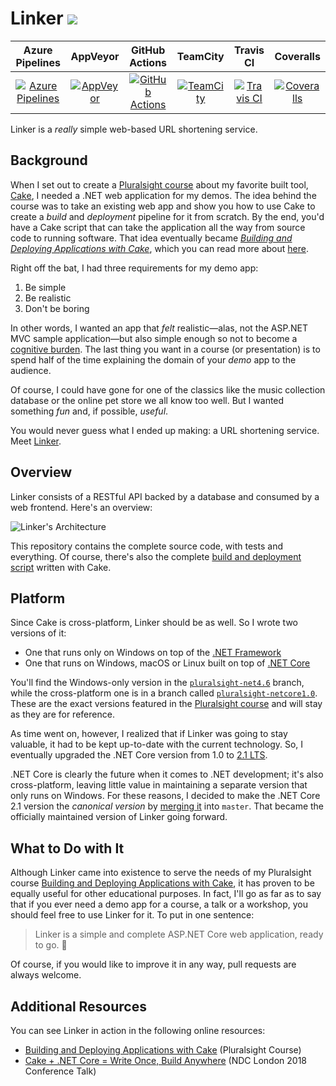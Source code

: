 # Linker ![](https://github.com/ecampidoglio/Linker/blob/master/Icon.png)

|  Azure Pipelines | AppVeyor | GitHub Actions | TeamCity | Travis CI | Coveralls |
|  :-------------: | :------: | :------------: | :------: | :-------: | :-------: |
| [![Azure Pipelines](https://img.shields.io/azure-devops/build/megakemp/24a2406e-4c2e-40a4-a766-7ad55e45178f/3.svg)](https://megakemp.visualstudio.com/Linker/_build/latest?definitionId=3&branchName=master) | [![AppVeyor](https://img.shields.io/appveyor/ci/ecampidoglio/linker.svg)](https://ci.appveyor.com/project/ecampidoglio/linker) | [![GitHub Actions](https://github.com/ecampidoglio/Linker/workflows/Build/badge.svg)](https://github.com/ecampidoglio/Linker/actions?workflow=Build) | [![TeamCity](https://img.shields.io/teamcity/http/delivery-megakemp.northeurope.cloudapp.azure.com:8080/s/Linker_Build_master.svg)](http://delivery-megakemp.northeurope.cloudapp.azure.com:8080/viewType.html?buildTypeId=Linker_Build_master&guest=1) | [![Travis CI](https://img.shields.io/travis/ecampidoglio/Linker.svg)](https://travis-ci.org/ecampidoglio/Linker) | [![Coveralls](https://coveralls.io/repos/github/ecampidoglio/Linker/badge.svg?branch=master)](https://coveralls.io/github/ecampidoglio/Linker?branch=master) |

Linker is a _really_ simple web-based URL shortening service.

## Background
When I set out to create a [Pluralsight course](http://bit.ly/ps-cake) about my favorite built tool, [Cake](https://cakebuild.net), I needed a .NET web application for my demos. The idea behind the course was to take an existing web app and show you how to use Cake to create a *build* and *deployment* pipeline for it from scratch. By the end, you'd have a Cake script that can take the application all the way from source code to running software. That idea eventually became [*Building and Deploying Applications with Cake*](http://bit.ly/ps-cake), which you can read more about [here](https://megakemp.com/2017/10/20/cake-at-pluralsight/).

Right off the bat, I had three requirements for my demo app:

1. Be simple
2. Be realistic
3. Don't be boring

In other words, I wanted an app that *felt* realistic—alas, not the ASP.NET MVC sample application—but also simple enough so not to become a [cognitive burden](https://en.wikipedia.org/wiki/Cognitive_load). The last thing you want in a course (or presentation) is to spend half of the time explaining the domain of your *demo* app to the audience.

Of course, I could have gone for one of the classics like the music collection database or the online pet store we all know too well. But I wanted something *fun* and, if possible, *useful*.

You would never guess what I ended up making: a URL shortening service. Meet [Linker](http://lnker.net).

## Overview

Linker consists of a RESTful API backed by a database and consumed by a web frontend. Here's an overview:

![Linker's Architecture](https://megakemp.com/assets/cake-at-pluralsight/demo-application.png)

This repository contains the complete source code, with tests and everything. Of course, there's also the complete [build and deployment script](https://github.com/ecampidoglio/Linker/blob/53dfd94147e6ea9f408190901eeefb6332cc57b2/build.cake) written with Cake.

## Platform

Since Cake is cross-platform, Linker should be as well. So I wrote two versions of it:

* One that runs only on Windows on top of the [.NET Framework](https://docs.microsoft.com/en-us/dotnet/framework/)
* One that runs on Windows, macOS or Linux built on top of [.NET Core](https://docs.microsoft.com/en-us/dotnet/core/get-started)

You'll find the Windows-only version in the [`pluralsight-net4.6`](https://github.com/ecampidoglio/Linker/tree/pluralsight-net4.6) branch, while the cross-platform one is in a branch called [`pluralsight-netcore1.0`](https://github.com/ecampidoglio/Linker/tree/pluralsight-netcore1.0). These are the exact versions featured in the [Pluralsight course](http://bit.ly/ps-cake) and will stay as they are for reference.

As time went on, however, I realized that if Linker was going to stay valuable, it had to be kept up-to-date with the current technology. So, I eventually upgraded the .NET Core version from 1.0 to [2.1 LTS](https://devblogs.microsoft.com/dotnet/announcing-net-core-2-1/).

.NET Core is clearly the future when it comes to .NET development; it's also cross-platform, leaving little value in maintaining a separate version that only runs on Windows. For these reasons, I decided to make the .NET Core 2.1 version the _canonical version_ by [merging it](https://github.com/ecampidoglio/Linker/commit/08a80e5dce4f7a10f0725a589e53598d12f0483e) into `master`. That became the officially maintained version of Linker going forward.

## What to Do with It

Although Linker came into existence to serve the needs of my Pluralsight course [Building and Deploying Applications with Cake](http://bit.ly/ps-cake), it has proven to be equally useful for other educational purposes. In fact, I'll go as far as to say that if you ever need a demo app for a course, a talk or a workshop, you should feel free to use Linker for it. To put in one sentence:

> Linker is a simple and complete ASP.NET Core web application, ready to go. :rocket:

Of course, if you would like to improve it in any way, pull requests are always welcome.

## Additional Resources

You can see Linker in action in the following online resources:

- [Building and Deploying Applications with Cake](https://www.pluralsight.com/courses/cake-applications-deploying-building) (Pluralsight Course)
- [Cake + .NET Core = Write Once, Build Anywhere](https://youtu.be/FKbykwvB_MU) (NDC London 2018 Conference Talk)
